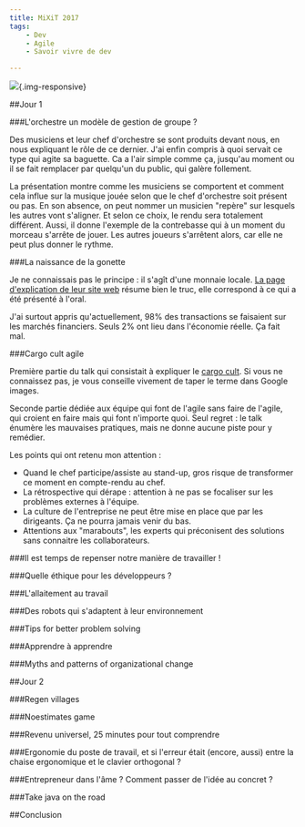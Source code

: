 ```yaml
---
title: MiXiT 2017
tags:
    - Dev
    - Agile
    - Savoir vivre de dev

---
```


![](/images/velotype1.jpg){.img-responsive}

<!--more-->

##Jour 1

###L'orchestre un modèle de gestion de groupe ?

Des musiciens et leur chef d'orchestre se sont produits devant nous, en nous expliquant le rôle de ce dernier. J'ai enfin compris à quoi servait ce type qui agite sa baguette. Ca a l'air simple comme ça, jusqu'au moment ou il se fait remplacer par quelqu'un du public, qui galère follement.

La présentation montre comme les musiciens se comportent et comment cela influe sur la musique jouée selon que le chef d'orchestre soit présent ou pas. En son absence, on peut nommer un musicien "repère" sur lesquels les autres vont s'aligner. Et selon ce choix, le rendu sera totalement différent. Aussi, il donne l'exemple de la contrebasse qui à un moment du morceau s'arrête de jouer. Les autres joueurs s'arrêtent alors, car elle ne peut plus donner le rythme.

###La naissance de la gonette

Je ne connaissais pas le principe : il s'agît d'une monnaie locale. [La page d'explication de leur site web](http://www.lagonette.org/pourquoi-une-monnaie-locale-et-complementaire/) résume bien le truc, elle correspond à ce qui a été présenté à l'oral.

J'ai surtout appris qu'actuellement, 98% des transactions se faisaient sur les marchés financiers. Seuls 2% ont lieu dans l'économie réelle. Ça fait mal.

###Cargo cult agile

Première partie du talk qui consistait à expliquer le [cargo cult](https://fr.wikipedia.org/wiki/Culte_du_cargo). Si vous ne connaissez pas, je vous conseille vivement de taper le terme dans Google images.

Seconde partie dédiée aux équipe qui font de l'agile sans faire de l'agile, qui croient en faire mais qui font n'importe quoi. Seul regret : le talk énumère les mauvaises pratiques, mais ne donne aucune piste pour y remédier.

Les points qui ont retenu mon attention :
* Quand le chef participe/assiste au stand-up, gros risque de transformer ce moment en compte-rendu au chef.
* La rétrospective qui dérape : attention à ne pas se focaliser sur les problèmes externes à l'équipe.
* La culture de l'entreprise ne peut être mise en place que par les dirigeants. Ça ne pourra jamais venir du bas.
* Attentions aux "marabouts", les experts qui préconisent des solutions sans connaitre les collaborateurs.

###Il est temps de repenser notre manière de travailler !



###Quelle éthique pour les développeurs ?

###L'allaitement au travail

###Des robots qui s'adaptent à leur environnement

###Tips for better problem solving

###Apprendre à apprendre

###Myths and patterns of organizational change

##Jour 2

###Regen villages

###Noestimates game

###Revenu universel, 25 minutes pour tout comprendre

###Ergonomie du poste de travail, et si l'erreur était (encore, aussi) entre la chaise ergonomique et le clavier orthogonal ?

###Entrepreneur dans l'âme ? Comment passer de l'idée au concret ?

###Take java on the road

##Conclusion
